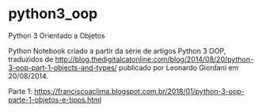 # python3_oop
Python 3 Orientado a Objetos

Python Notebook criado a partir da série de artigos Python 3 OOP, traduzidos de http://blog.thedigitalcatonline.com/blog/2014/08/20/python-3-oop-part-1-objects-and-types/ publicado por Leonardo Giordani em 20/08/2014.

Parte 1:
https://franciscoaclima.blogspot.com.br/2018/01/python-3-oop-parte-1-objetos-e-tipos.html
